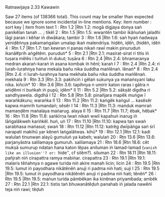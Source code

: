 Ratnawijaya		2.33	Kawawin

Saw 27 items (of 138366 total). This count may be smaller than expected because we ignore some incidental in-line mentions.
Key: item number : sort key | item from text
1 : Rtn 1.2 |Rtn 1.2: mogā digjaya donya saṅ panikĕlan tanah ... ;  tikĕl
2 : Rtn 1.5 |Rtn 1.5: wwantĕn tambir ikâṅuṅaṅ jaladhi lāgi paran i kĕñar iṅ diwākara;  tambir
3 : Rtn 1.6 |Rtn 1.6: saṅ hyaṅ ṅadwaya yeniḍĕṅnya pakamaṅgalan umalap ikaṅ malendriya.  hiḍĕṅ, iḍĕṅ, (hidĕṅ, idĕṅ
4 : Rtn 1.7 |Rtn 1.7: tan kewran ri panas nikaṅ rawi makin pinuruduṅ ikanâ#prih aṅgĕtĕm.  puruduṅ*
5 : Rtn 2.1 |Rtn 2.1: masirat-sirat ri titis iṅ tuṣara mĕlĕs i tuṅtuṅ iṅ dukut;  tuṣāra
6 : Rtn 2.4 |Rtn 2.4: bhramaranya medran akaraṅ-karaṅ iṅ asana kombak iṅ hĕnī;  karaṅ I
7 : Rtn 2.4 |Rtn 2.4: ri lurah-lurahnya hana mekala bañu nika śuddha maṅlĕnaṅ.  lĕnaṅ*
8 : Rtn 2.4 |Rtn 2.4: ri lurah-lurahnya hana mekhala bañu nika śuddha maṅlĕnaṅ.  mekhala
9 : Rtn 3.3 |Rtn 3.3: pakiñciṅ i gĕlaṅ sukunya ya maṅaṅsyani laku nika.  kiñciṅ*
10 : Rtn 3.6 |Rtn 3.6: tapihnya n umirir katon raras i gātra n aṅiḍĕmi ri buṅkah iṅ pupū;  iḍĕm* II
11 : Rtn 5.2 |Rtn 5.2: sākṣāt digdha ri sandhyawela.  digdhā I
12 : Rtn 5.8 |Rtn 5.8: pinañjara mapĕk muṅgw ī waraṅkâkuru;  waraṅka II
13 : Rtn 11.2 |Rtn 11.2: kaṅgĕk kaṅgul ... kasĕsĕr kapwa mamrih tumandaṅ;  sĕsĕr I
14 : Rtn 11.3 |Rtn 11.3: maṅduk mamraṅ mamaṇḍĕm maṅalaya maṅarug.  alaya II
15 : Rtn 11.7 |Rtn 11.7;  ĕbak, hĕbak*
16 : Rtn 11.8 |Rtn 11.8: saṅkīrṇa lwaṅ nikaṅ wwil kapahuṅ inarug iṅ lāṅgalâkweh kariṅkĕl.  huṅ, uṅ
17 : Rtn 11.10 |Rtn 11.10: kapwa tan swaṅ sarabhasa maṅasut;  swaṅ
18 : Rtn 11.12 |Rtn 11.12: katrĕg dwīpāṅga saṅ śrī narapati makihū yar kĕneṅ laṅgalâtwas.  kihū*
19 : Rtn 12.1 |Rtn 12.1: kadi walulaṅ tinunwan alayū gumuluṅ ya kabeh;  walulaṅ
20 : Rtn 13.6 |Rtn 13.6: parjanyāstra salilamaya gumuruh.  salilamaya
21 : Rtn 18.6 |Rtn 18.6: cĕt mukṣā sumurup ndatan hana katon lĕpas aniluman iṅ lamad-lamad (``vanish like an illusion''? or: ``hide'', cf silĕm?).  siluman
22 : Rtn 18.11 |Rtn 18.11: pañjrah niṅ cirapattra ramya mabiṅar.  cirapattra
23 : Rtn 19.1 |Rtn 19.1: malaris tĕṅahnya n agawe turida niṅ akire manah licin;  licin
24 : Rtn 19.5 |Rtn 19.5: lumut iṅ payodhara nikâtĕnĕṅ anuji ri padma niṅ hati;  suji I
25 : Rtn 19.5 |Rtn 19.5: lumut iṅ payodhara nikâtĕnĕṅ anuji ri padma niṅ hati;  tĕnĕṅ*
26 : Rtn 19.5 |Rtn 19.5: maṅun turida pāmbĕkan ika kinĕnan priyambada;  ambĕk
27 : Rtn 22.1 |Rtn 22.1: tistis taṅ bhuwanâtĕḍuh panahab iṅ jalada nawĕṅi teja niṅ rawi;  tĕḍuh
